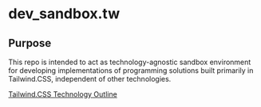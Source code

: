 # dev_sandbox.tw

## Purpose

This repo is intended to act as technology-agnostic sandbox environment for developing implementations of programming solutions built primarily in Tailwind.CSS, independent of other technologies.

[Tailwind.CSS Technology Outline](tailwind-css-outline.md)